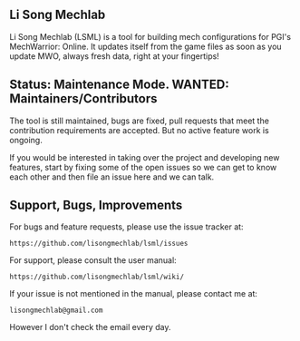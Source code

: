 Li Song Mechlab
----------------
Li Song Mechlab (LSML) is a tool for building mech configurations for PGI's MechWarrior: Online. It updates itself from the game files as soon as you update MWO, always fresh data, right at your fingertips!

Status: Maintenance Mode. WANTED: Maintainers/Contributors
---------
The tool is still maintained, bugs are fixed, pull requests that meet the contribution requirements are accepted. But no active feature work is ongoing.

If you would be interested in taking over the project and developing new features, start by fixing some of the open issues so we can get to know each other and then file an issue here and we can talk.

Support, Bugs, Improvements
------------------
For bugs and feature requests, please use the issue tracker at:

    https://github.com/lisongmechlab/lsml/issues

For support, please consult the user manual:

    https://github.com/lisongmechlab/lsml/wiki/

If your issue is not mentioned in the manual, please contact me at:

    lisongmechlab@gmail.com

However I don't check the email every day.


